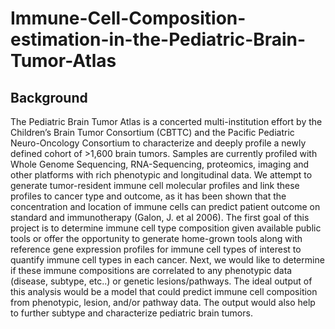 # Immune-Cell-Composition-estimation-in-the-Pediatric-Brain-Tumor-Atlas



## Background

The Pediatric Brain Tumor Atlas is a concerted multi-institution effort by the Children’s Brain Tumor Consortium (CBTTC) and the Pacific Pediatric Neuro-Oncology Consortium to characterize and deeply profile a newly defined cohort of >1,600 brain tumors. Samples are currently profiled with Whole Genome Sequencing, RNA-Sequencing, proteomics, imaging and other platforms with rich phenotypic and longitudinal data.  We attempt to generate tumor-resident immune cell molecular profiles and link these profiles to cancer type and outcome, as it has been shown that the concentration and location of immune cells can predict patient outcome on standard and immunotherapy (Galon, J. et al 2006).  The first goal of this project is to determine immune cell type composition given available public tools  or offer the opportunity to generate  home-grown tools along with reference gene expression profiles for immune cell types of interest to quantify immune cell types in each cancer. Next, we would like to determine if these immune compositions are correlated to any phenotypic data (disease, subtype, etc..) or genetic lesions/pathways. The ideal output of this analysis would be a model that could predict immune cell composition from phenotypic, lesion, and/or pathway data. The  output would also help to further subtype and characterize pediatric brain tumors. 

